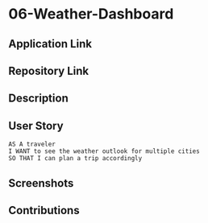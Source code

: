 # 06-Weather-Dashboard

## Application Link



## Repository Link



## Description



## User Story

```
AS A traveler
I WANT to see the weather outlook for multiple cities
SO THAT I can plan a trip accordingly
```

## Screenshots



## Contributions

